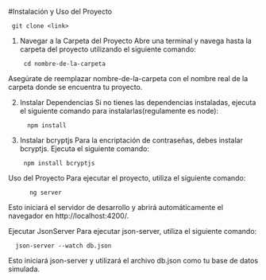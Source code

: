 
#Instalación y Uso del Proyecto
     
     git clone <link>

1. Navegar a la Carpeta del Proyecto
Abre una terminal y navega hasta la carpeta del proyecto utilizando el siguiente comando:

        cd nombre-de-la-carpeta

Asegúrate de reemplazar nombre-de-la-carpeta con el nombre real de la carpeta donde se encuentra tu proyecto.

2. Instalar Dependencias
Si no tienes las dependencias instaladas, ejecuta el siguiente comando para instalarlas(regulamente es node):

         npm install


3. Instalar bcryptjs
Para la encriptación de contraseñas, debes instalar bcryptjs. Ejecuta el siguiente comando:

        npm install bcryptjs

Uso del Proyecto
Para ejecutar el proyecto, utiliza el siguiente comando:

          ng server

Esto iniciará el servidor de desarrollo y abrirá automáticamente el navegador en http://localhost:4200/.

Ejecutar JsonServer
Para ejecutar json-server, utiliza el siguiente comando:

      json-server --watch db.json

Esto iniciará json-server y utilizará el archivo db.json como tu base de datos simulada.
